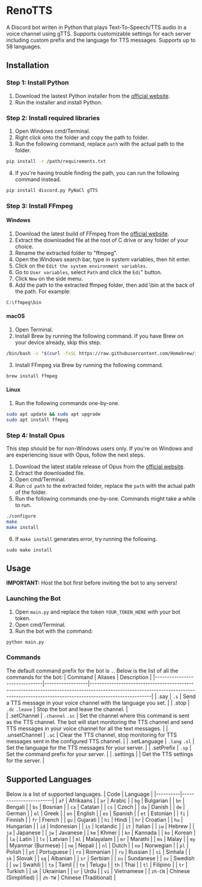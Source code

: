 # RenoTTS
A Discord bot writen in Python that plays Text-To-Speech/TTS audio in a voice channel using gTTS. Supports customizable settings for each server including custom prefix and the language for TTS messages. Supports up to 58 languages.

## Installation
### Step 1: Install Python
  1. Download the lastest Python installer from the [official website](https://www.python.org/downloads/).
  2. Run the installer and install Python.

### Step 2: Install required libraries
  1. Open Windows cmd/Terminal.
  2. Right click onto the folder and copy the path to folder.
  3. Run the following command, replace `path` with the actual path to the folder.
```bash
pip install -r /path/requirements.txt
```
  4. If you're having trouble finding the path, you can run the following command instead.
 ```bash
pip install discord.py PyNaCl gTTS
```

### Step 3: Install FFmpeg
#### Windows
  1. Download the latest build of FFmpeg from the [official website](https://ffmpeg.org/download.html).
  2. Extract the downloaded file at the root of C drive or any folder of your choice.
  3. Rename the extracted folder to "ffmpeg".
  4. Open the Windows search bar, type in system variables, then hit enter.
  5. Click on the `Edit the system environment variables`.
  6. Go to `User variables`, select `Path` and click the `Edi`" button.
  7. Click `New` on the side menu.
  8. Add the path to the extracted ffmpeg folder, then add \bin at the back of the path. For example:
```bash
C:\ffmpeg\bin
```

#### macOS
  1. Open Terminal.
  2. Install Brew by running the following command. If you have Brew on your device already, skip this step.
```bash
/bin/bash -c "$(curl -fsSL https://raw.githubusercontent.com/Homebrew/install/HEAD/install.sh)"
```
  3. Install FFmpeg via Brew by running the following command.
```bash
brew install ffmpeg
```

#### Linux
  1. Run the following commands one-by-one.
```bash
sudo apt update && sudo apt upgrade
sudo apt install ffmpeg
```

### Step 4: Install Opus
  This step should be for non-Windows users only. If you're on Windows and are experiencing issue with Opus, follow the next steps.
  1. Download the latest stable release of Opus from the [official website](https://opus-codec.org/downloads/).
  2. Extract the downloaded file.
  3. Open cmd/Terminal.
  4. Run `cd path` to the extracted folder, replace the `path` with the actual path of the folder.
  5. Run the following commands one-by-one. Commands might take a while to run.
```bash
./configure
make
make install
```
  6. If `make install` generates error, try running the following.
```
sudo make install
```

## Usage
**IMPORTANT:** Host the bot first before inviting the bot to any servers!
### Launching the Bot
  1. Open `main.py` and replace the token `YOUR_TOKEN_HERE` with your bot token.
  2. Open cmd/Terminal.
  3. Run the bot with the command:
```bash
python main.py
```

### Commands
The default command prefix for the bot is `.`.
Below is the list of all the commands for the bot:
| Command                       | Aliases          | Description                                                                                                                                                                         |
|-------------------------------|------------------|-------------------------------------------------------------------------------------------------------------------------------------------------------------------------------------|
| .say <content>                | `.s`             | Send a TTS message in your voice channel with the language you set.                                                                                                                 |
| .stop                         | `.dc` `.leave`   | Stop the bot and leave the channel.                                                                                                                                                 |        
| .setChannel                   | `.channel` `.sc` | Set the channel where this command is sent as the TTS channel. The bot will start monitoring the TTS channel and send TTS messages in your voice channel for all the text messages. |
| .unsetChannel                 | `.uc`            | Clear the TTS channel, stop monitoring for TTS messages sent in the configured TTS channel.                                                                                         |
| .setLanguage <language>       | `.lang` `.sl`    | Set the language for the TTS messages for your server.                                                                                                                              |
| .setPrefix <symbol>           | `.sp`            | Set the command prefix for your server.                                                                                                                                             |
| .settings                     |                  | Get the TTS settings for the server.                                                                                                                                                |

## Supported Languages
Below is a list of supported languages.
| Code     | Language               |
|----------|------------------------|
| `af`     | Afrikaans              |
| `ar`     | Arabic                 |
| `bg`     | Bulgarian              |
| `bn`     | Bengali                |
| `bs`     | Bosnian                |
| `ca`     | Catalan                |
| `cs`     | Czech                  |
| `da`     | Danish                 |
| `de`     | German                 |
| `el`     | Greek                  |
| `en`     | English                |
| `es`     | Spanish                |
| `et`     | Estonian               |
| `fi`     | Finnish                |
| `fr`     | French                 |
| `gu`     | Gujarati               |
| `hi`     | Hindi                  |
| `hr`     | Croatian               |
| `hu`     | Hungarian              |
| `id`     | Indonesian             |
| `is`     | Icelandic              |
| `it`     | Italian                |
| `iw`     | Hebrew                 |
| `ja`     | Japanese               |
| `jw`     | Javanese               |
| `km`     | Khmer                  |
| `kn`     | Kannada                |
| `ko`     | Korean                 |
| `la`     | Latin                  |
| `lv`     | Latvian                |
| `ml`     | Malayalam              |
| `mr`     | Marathi                |
| `ms`     | Malay                  |
| `my`     | Myanmar (Burmese)      |
| `ne`     | Nepali                 |
| `nl`     | Dutch                  |
| `no`     | Norwegian              |
| `pl`     | Polish                 |
| `pt`     | Portuguese             |
| `ro`     | Romanian               |
| `ru`     | Russian                |
| `si`     | Sinhala                |
| `sk`     | Slovak                 |
| `sq`     | Albanian               |
| `sr`     | Serbian                |
| `su`     | Sundanese              |
| `sv`     | Swedish                |
| `sw`     | Swahili                |
| `ta`     | Tamil                  |
| `te`     | Telugu                 |
| `th`     | Thai                   |
| `tl`     | Filipino               |
| `tr`     | Turkish                |
| `uk`     | Ukrainian              |
| `ur`     | Urdu                   |
| `vi`     | Vietnamese             |
| `zh-CN`  | Chinese (Simplified)   |
| `zh-TW`  | Chinese (Traditional)  |

